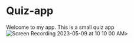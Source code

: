 # Quiz-app
Welcome to my app. This is a small quiz app
![Screen Recording 2023-05-09 at 10 10 00 AM](https://github.com/RumeysaaKopuz/Quiz-app/assets/119006415/36750f62-72b2-4ded-9b95-50efa664b179)>
